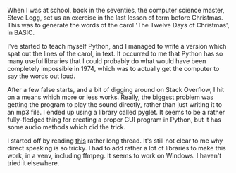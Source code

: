 
When I was at school, back in the seventies, the computer science master, Steve Legg, 
set us an exercise in the last lesson of term before Christmas.
This was to generate the words of the carol 'The Twelve Days of Christmas', in BASIC.

I've started to teach myself Python, and I managed to write a version which spat out the lines
of the carol, in text. It occurred to me that Python has so many useful libraries that I could probably
do what would have been completely impossible in 1974, which was to actually get the computer to say the words
out loud.

After a few false starts, and a bit of digging around on Stack Overflow, I hit on a means which more or less works.
Really, the biggest problem was getting the program to play the sound directly, rather than just writing it to an mp3 file.
I ended up using a library called pyglet. It seems to be a rather fully-fledged thing for creating a proper GUI 
program in Python, but it has some audio methods which did the trick.

I started off by reading [this](https://github.com/pndurette/gTTS/issues/26) rather long thread.
It's still not clear to me why direct speaking is so tricky.
I had to add rather a lot of libraries to make this work, in a venv, including ffmpeg. 
It seems to work on Windows. I haven't tried it elsewhere.
